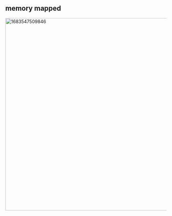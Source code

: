 ## memory mapped
  
<img width="600" alt="1683547509846" src="https://user-images.githubusercontent.com/86211987/236819326-632a6746-6939-4acf-8ec5-4cfb5b4f52a0.png"><br/>
